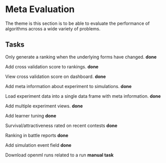 # Meta Evaluation

The theme is this section is to be able to evaluate the performance of algorithms across a wide variety of problems.

## Tasks

Only generate a ranking when the underlying forms have changed. **done**

Add cross validation score to rankings.  **done**

View cross validation score on dashboard.  **done**

Add meta information about experiment to simulations. **done**

Load experiment data into a single data frame with meta information. **done**

Add multiple experiment views. **done**

Add learner tuning **done**

Survival/attractiveness rated on recent contests **done**

Ranking in battle reports **done**

Add simulation event field **done**

Download openml runs related to a run **manual task**
